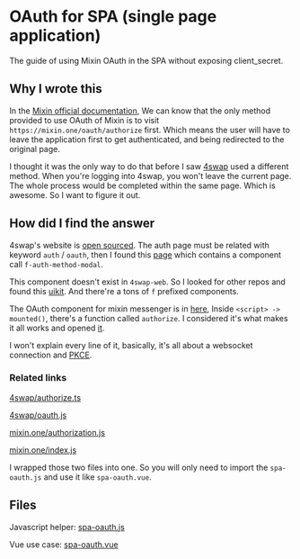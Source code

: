 # OAuth for SPA (single page application)

The guide of using Mixin OAuth in the SPA without exposing client_secret.

## Why I wrote this

In the [Mixin official documentation](https://developers.mixin.one/docs/api/oauth/oauth), We can know that the only method provided to use OAuth of Mixin is to visit `https://mixin.one/oauth/authorize` first. Which means the user will have to leave the application first to get authenticated, and being redirected to the original page. 

I thought it was the only way to do that before I saw [4swap](https://4swap.org) used a different method. When you're logging into 4swap, you won't leave the current page. The whole process would be completed within the same page. Which is awesome. So I want to figure it out.


## How did I find the answer

4swap's website is [open sourced](https://github.com/fox-one/4swap-web). The auth page must be related with keyword `auth` / `oauth`, then I found this [page](https://github.com/fox-one/4swap-web/blob/develop/src/components/modals/AuthModal.vue) which contains a component call `f-auth-method-modal`.

This component doesn't exist in `4swap-web`. So I looked for other repos and found this [uikit](https://github.com/fox-one/uikit). And there're a tons of `f` prefixed components.

The OAuth component for mixin messenger is in [here](https://github.com/fox-one/uikit/blob/main/packages/uikit/src/components/FAuthMethodModal/FAuthMixinMessenger.vue), Inside `<script> -> mounted()`, there's a function called `authorize`. I considered it's what makes it all works and opened [it](https://github.com/fox-one/uikit/blob/main/packages/uikit/src/utils/authorize.ts). 

I won't explain every line of it, basically, it's all about a websocket connection and [PKCE](https://oauth.net/2/pkce/). 


### Related links

[4swap/authorize.ts](https://github.com/fox-one/uikit/blob/main/packages/uikit/src/utils/authorize.ts)

[4swap/oauth.js](https://github.com/MixinNetwork/mixin.one/blob/master/src/oauth/index.js)

[mixin.one/authorization.js](https://github.com/MixinNetwork/mixin.one/blob/master/src/api/authorization.js)

[mixin.one/index.js](https://github.com/MixinNetwork/mixin.one/blob/master/src/oauth/index.js)

I wrapped those two files into one. So you will only need to import the `spa-oauth.js` and use it like `spa-oauth.vue`.

## Files
Javascript helper: [spa-oauth.js](spa-oauth.js)

Vue use case: [spa-oauth.vue](spa-oauth.vue)